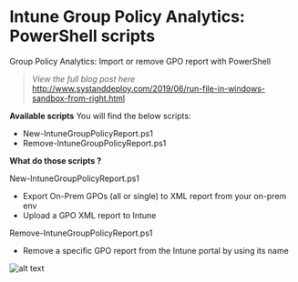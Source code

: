 # Intune Group Policy Analytics: PowerShell scripts
Group Policy Analytics: Import or remove GPO report with PowerShell

> *View the full blog post here*
http://www.systanddeploy.com/2019/06/run-file-in-windows-sandbox-from-right.html

**Available scripts**
You will find the below scripts:
- New-IntuneGroupPolicyReport.ps1
- Remove-IntuneGroupPolicyReport.ps1

**What do those scripts ?**

New-IntuneGroupPolicyReport.ps1
- Export On-Prem GPOs (all or single) to XML report from your on-prem env
- Upload a GPO XML report to Intune

Remove-IntuneGroupPolicyReport.ps1
- Remove a specific GPO report from the Intune portal by using its name

![alt text](https://github.com/damienvanrobaeys/Run-in-Sandbox/blob/master/run_ps1_preview.gif.gif)

